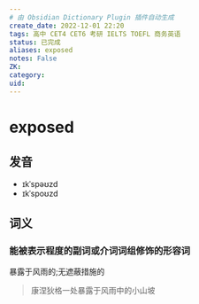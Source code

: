 ```yaml
---
# 由 Obsidian Dictionary Plugin 插件自动生成
create_date: 2022-12-01 22:20
tags: 高中 CET4 CET6 考研 IELTS TOEFL 商务英语
status: 已完成 
aliases: exposed
notes: False
ZK: 
category: 
uid: 
---
```


# exposed

## 发音

- ɪkˈspəʊzd
- ɪkˈspoʊzd

## 词义

### 能被表示程度的副词或介词词组修饰的形容词

暴露于风雨的;无遮蔽措施的

> 康涅狄格一处暴露于风雨中的小山坡



